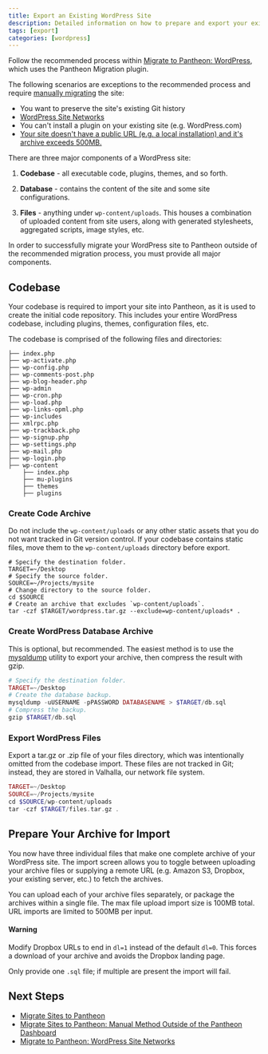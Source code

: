 ```yaml
---
title: Export an Existing WordPress Site
description: Detailed information on how to prepare and export your existing WordPress site for migration to Pantheon.
tags: [export]
categories: [wordpress]
---
```


Follow the recommended process within [Migrate to Pantheon: WordPress](/docs/migrate-wordpress), which uses the Pantheon Migration plugin.

The following scenarios are exceptions to the recommended process and require [manually migrating](https://pantheon.io/docs/migrate-manual/) the site:

- You want to preserve the site's existing Git history
- [WordPress Site Networks](/docs/wordpress-site-networks)
- You can't install a plugin on your existing site (e.g. WordPress.com)
- [Your site doesn't have a public URL (e.g. a local installation) and it's archive exceeds 500MB.](/docs/migrate-wordpress/#frequently-asked-questions)


There are three major components of a WordPress site:

1. **Codebase** - all executable code, plugins, themes, and so forth.

2. **Database** - contains the content of the site and some site configurations.

3. **Files** - anything under `wp-content/uploads`. This houses a combination of uploaded content from site users, along with generated stylesheets, aggregated scripts, image styles, etc.

In order to successfully migrate your WordPress site to Pantheon outside of the recommended migration process, you must provide all major components.

## Codebase

Your codebase is required to import your site into Pantheon, as it is used to create the initial code repository. This includes your entire WordPress codebase, including plugins, themes, configuration files, etc.

The codebase is comprised of the following files and directories:
```nohighlight
├── index.php
├── wp-activate.php
├── wp-config.php
├── wp-comments-post.php
├── wp-blog-header.php
├── wp-admin
├── wp-cron.php
├── wp-load.php
├── wp-links-opml.php
├── wp-includes
├── xmlrpc.php
├── wp-trackback.php
├── wp-signup.php
├── wp-settings.php
├── wp-mail.php
├── wp-login.php
├── wp-content
    ├── index.php
    ├── mu-plugins
    ├── themes
    ├── plugins
```
### Create Code Archive
Do not include the `wp-content/uploads` or any other static assets that you do not want tracked in Git version control. If your codebase contains static files, move them to the `wp-content/uploads` directory before export.

```
# Specify the destination folder.
TARGET=~/Desktop
# Specify the source folder.
SOURCE=~/Projects/mysite
# Change directory to the source folder.
cd $SOURCE
# Create an archive that excludes `wp-content/uploads`.
tar -czf $TARGET/wordpress.tar.gz --exclude=wp-content/uploads* .
```
### Create WordPress Database Archive

This is optional, but recommended. The easiest method is to use the [mysqldump](https://dev.mysql.com/doc/refman/5.5/en/mysqldump.html) utility to export your archive, then compress the result with gzip.
```php
# Specify the destination folder.
TARGET=~/Desktop
# Create the database backup.
mysqldump -uUSERNAME -pPASSWORD DATABASENAME > $TARGET/db.sql
# Compress the backup.
gzip $TARGET/db.sql
```
### Export WordPress Files
Export a tar.gz or .zip file of your files directory, which was intentionally omitted from the codebase import. These files are not tracked in Git; instead, they are stored in Valhalla, our network file system.
```php
TARGET=~/Desktop
SOURCE=~/Projects/mysite
cd $SOURCE/wp-content/uploads
tar -czf $TARGET/files.tar.gz .
```
## Prepare Your Archive for Import
You now have three individual files that make one complete archive of your WordPress site. The import screen allows you to toggle between uploading your archive files or supplying a remote URL (e.g. Amazon S3, Dropbox, your existing server, etc.) to fetch the archives.

You can upload each of your archive files separately, or package the archives within a single file. The max file upload import size is 100MB total. URL imports are limited to 500MB per input.


<div class="alert alert-danger" role="alert">
<h4 class="info">Warning</h4><p>Modify Dropbox URLs to end in <code>dl=1</code> instead of the default <code>dl=0</code>. This forces a download of your archive and avoids the Dropbox landing page.</p></div>

Only provide one `.sql` file; if multiple are present the import will fail.

## Next Steps
- [Migrate Sites to Pantheon](/docs/migrate)
- [Migrate Sites to Pantheon: Manual Method Outside of the Pantheon Dashboard](/docs/migrate-manual/)
- [Migrate to Pantheon: WordPress Site Networks](/docs/wordpress-site-networks/)
